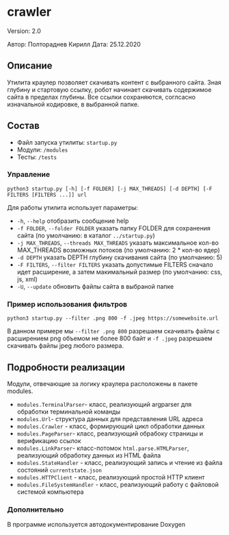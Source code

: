 # crawler 
Version: 2.0

Автор: Полтораднев Кирилл
Дата: 25.12.2020

## Описание
Утилита краулер позволяет скачивать контент с выбранного сайта. Зная глубину и стартовую ссылку, робот начинает скачивать содержимое сайта в пределах глубины. Все ссылки сохраняются, соглсасно изначальной кодировке, в выбранной папке.


## Состав
* Файл запуска утилиты: `startup.py`
* Модули: `/modules`
* Тесты: `/tests`

### Управление
`python3 startup.py [-h] [-f FOLDER] [-j MAX_THREADS] [-d DEPTH] [-F FILTERS [FILTERS ...]] url`

Для работы утилита использует параметры:

* `-h`, `--help` отобразить сообщение help
* `-f FOLDER`, `--folder FOLDER` указать папку FOLDER для сохранения сайта (по умолчанию: в каталог `../startup.py`)
* `-j MAX_THREADS`, `--threads MAX_THREADS` указать максимальное кол-во MAX_THREADS возможных потоков (по умолчанию: 2 * кол-во ядер)
* `-d DEPTH` указать DEPTH глубину скачивания сайта (по умолчанию: 5)
* `-F FILTERS`, `--filter FILTERS` указать допустимые FILTERS сначало идет расширение, а затем макимальный размер (по умолчанию: css, js, xml)
* `-U`, `--update` обновить файлы сайта в выбраной папке

### Пример использования фильтров
`python3 startup.py --filter .png 800 -f .jpeg https://somewebsite.url`

В данном примере мы `--filter .png 800` разрешаем скачивать файлы с расширением png объемом не более 800 байт и `-f .jpeg` разрешаем скачивать файлы jpeg любого размера.

## Подробности реализации
Модули, отвечающие за логику краулера расположены в пакете modules. 
* `modules.TerminalParser`- класс, реализующий argparser для обработки терминальной команды
* `modules.Url`- структура данных для представления URL адреса
* `modules.Crawler` - класс, формирующий цикл обработки данных
* `modules.PageParser`- класс, реализующий обрабоку страницы и верификацию ссылок
* `modules.LinkParser`- класс-потомок `html.parse.HTMLParser`, реализующий обработку данных из HTML файла
* `modules.StateHandler` - класс, реализующий запись и чтение из файла состояний `currentstate.json`
* `modules.HTTPClient` - класс, реализующий простой HTTP клиент
* `modules.FileSystemHandler` - класс, реализующий работу с файловой системой компьютера

### Дополнительно
В программе используется автодокументирование Doxygen

